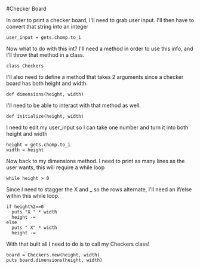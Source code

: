 #Checker Board


In order to print a checker board, I'll need to grab user input. I'll then have to convert that string into an integer

```
user_input = gets.chomp.to_i
```

Now what to do with this int? I'll need a method in order to use this info, and I'll throw that method in a class.

```
class Checkers
```

I'll also need to define a method that takes 2 arguments since a checker board has both height and width.

```
def dimensions(height, width)
```

I'll need to be able to interact with that method as well.

```
def initialize(height, width)
```
I need to edit my user_input so I can take one number and turn it into both height and width

```
height = gets.chomp.to_i
width = height
```

Now back to my dimensions method. I need to print as many lines as the user wants, this will require a while loop

```
while height > 0
```

Since I need to stagger the X and _ so the rows alternate, I'll need an if/else within this while loop.

```
if height%2==0
  puts "X " * width
  height -=
else
  puts " X" * width
  height -=
```

With that built all I need to do is to call my Checkers class!

```
board = Checkers.new(height, width)
puts board.dimensions(height, width)
```

